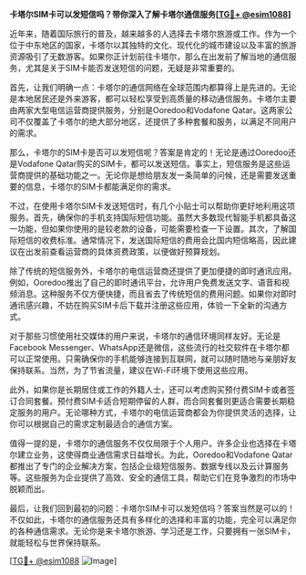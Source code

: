 **卡塔尔SIM卡可以发短信吗？带你深入了解卡塔尔通信服务[[TG💪+ @esim1088](https://t.me/s/esim1088)]**

近年来，随着国际旅行的普及，越来越多的人选择去卡塔尔旅游或工作。作为一个位于中东地区的国家，卡塔尔以其独特的文化、现代化的城市建设以及丰富的旅游资源吸引了无数游客。如果你正计划前往卡塔尔，那么在出发前了解当地的通信服务，尤其是关于SIM卡能否发送短信的问题，无疑是非常重要的。

首先，让我们明确一点：卡塔尔的通信网络在全球范围内都算得上是先进的。无论是本地居民还是外来游客，都可以轻松享受到高质量的移动通信服务。卡塔尔主要由两家大型电信运营商提供服务，分别是Ooredoo和Vodafone Qatar。这两家公司不仅覆盖了卡塔尔的绝大部分地区，还提供了多种套餐和服务，以满足不同用户的需求。

那么，卡塔尔的SIM卡是否可以发短信呢？答案是肯定的！无论是通过Ooredoo还是Vodafone Qatar购买的SIM卡，都可以发送短信。事实上，短信服务是这些运营商提供的基础功能之一。无论你是想给朋友发一条简单的问候，还是需要发送重要的信息，卡塔尔的SIM卡都能满足你的需求。

不过，在使用卡塔尔SIM卡发送短信时，有几个小贴士可以帮助你更好地利用这项服务。首先，确保你的手机支持国际短信功能。虽然大多数现代智能手机都具备这一功能，但如果你使用的是较老款的设备，可能需要检查一下设置。其次，了解国际短信的收费标准。通常情况下，发送国际短信的费用会比国内短信略高，因此建议在出发前查看运营商的具体资费政策，以便做好预算规划。

除了传统的短信服务外，卡塔尔的电信运营商还提供了更加便捷的即时通讯应用。例如，Ooredoo推出了自己的即时通讯平台，允许用户免费发送文字、语音和视频消息。这种服务不仅方便快捷，而且省去了传统短信的费用问题。如果你对即时通讯感兴趣，不妨在购买SIM卡后下载并注册这些应用，体验一下全新的沟通方式。

对于那些习惯使用社交媒体的用户来说，卡塔尔的通信环境同样友好。无论是Facebook Messenger、WhatsApp还是微信，这些流行的社交软件在卡塔尔都可以正常使用。只需确保你的手机能够连接到互联网，就可以随时随地与亲朋好友保持联系。当然，为了节省流量，建议在Wi-Fi环境下使用这些应用。

此外，如果你是长期居住或工作的外籍人士，还可以考虑购买预付费SIM卡或者签订合同套餐。预付费SIM卡适合短期停留的人群，而合同套餐则更适合需要长期稳定服务的用户。无论哪种方式，卡塔尔的电信运营商都会为你提供灵活的选择，让你可以根据自己的需求定制最适合的通信方案。

值得一提的是，卡塔尔的通信服务不仅仅局限于个人用户。许多企业也选择在卡塔尔建立业务，这使得商业通信需求日益增长。为此，Ooredoo和Vodafone Qatar都推出了专门的企业解决方案，包括企业级短信服务、数据专线以及云计算服务等。这些服务为企业提供了高效、安全的通信工具，帮助它们在竞争激烈的市场中脱颖而出。

最后，让我们回到最初的问题：卡塔尔SIM卡可以发短信吗？答案当然是可以的！不仅如此，卡塔尔的通信服务还具有多样化的选择和丰富的功能，完全可以满足你的各种通信需求。无论你是来卡塔尔旅游、学习还是工作，只要拥有一张SIM卡，就能轻松与世界保持联系。

[[TG💪+ @esim1088](https://t.me/s/esim1088) ![Image](https://i.postimg.cc/4NQfJmqS/Snipaste-2025-05-13-00-14-12.png)]